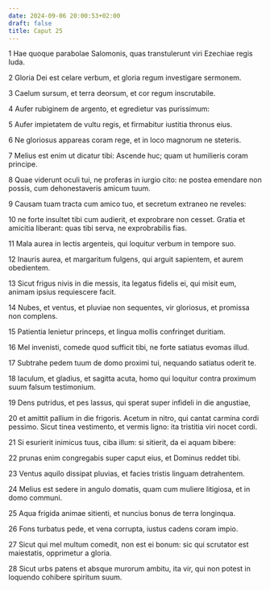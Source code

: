 ```yaml
---
date: 2024-09-06 20:00:53+02:00
draft: false
title: Caput 25
---
```





1 Hae quoque parabolae Salomonis, quas transtulerunt viri Ezechiae regis Iuda.

2 Gloria Dei est celare verbum, et gloria regum investigare sermonem.

3 Caelum sursum, et terra deorsum, et cor regum inscrutabile.

4 Aufer rubiginem de argento, et egredietur vas purissimum:

5 Aufer impietatem de vultu regis, et firmabitur iustitia thronus eius.

6 Ne gloriosus appareas coram rege, et in loco magnorum ne steteris.

7 Melius est enim ut dicatur tibi: Ascende huc; quam ut humilieris coram principe.

8 Quae viderunt oculi tui, ne proferas in iurgio cito: ne postea emendare non possis, cum dehonestaveris amicum tuum.

9 Causam tuam tracta cum amico tuo, et secretum extraneo ne reveles:

10 ne forte insultet tibi cum audierit, et exprobrare non cesset. Gratia et amicitia liberant: quas tibi serva, ne exprobrabilis fias.

11 Mala aurea in lectis argenteis, qui loquitur verbum in tempore suo.

12 Inauris aurea, et margaritum fulgens, qui arguit sapientem, et aurem obedientem.

13 Sicut frigus nivis in die messis, ita legatus fidelis ei, qui misit eum, animam ipsius requiescere facit.

14 Nubes, et ventus, et pluviae non sequentes, vir gloriosus, et promissa non complens.

15 Patientia lenietur princeps, et lingua mollis confringet duritiam.

16 Mel invenisti, comede quod sufficit tibi, ne forte satiatus evomas illud.

17 Subtrahe pedem tuum de domo proximi tui, nequando satiatus oderit te.

18 Iaculum, et gladius, et sagitta acuta, homo qui loquitur contra proximum suum falsum testimonium.

19 Dens putridus, et pes lassus, qui sperat super infideli in die angustiae,

20 et amittit pallium in die frigoris. Acetum in nitro, qui cantat carmina cordi pessimo. Sicut tinea vestimento, et vermis ligno: ita tristitia viri nocet cordi.

21 Si esurierit inimicus tuus, ciba illum: si sitierit, da ei aquam bibere:

22 prunas enim congregabis super caput eius, et Dominus reddet tibi.

23 Ventus aquilo dissipat pluvias, et facies tristis linguam detrahentem.

24 Melius est sedere in angulo domatis, quam cum muliere litigiosa, et in domo communi.

25 Aqua frigida animae sitienti, et nuncius bonus de terra longinqua.

26 Fons turbatus pede, et vena corrupta, iustus cadens coram impio.

27 Sicut qui mel multum comedit, non est ei bonum: sic qui scrutator est maiestatis, opprimetur a gloria.

28 Sicut urbs patens et absque murorum ambitu, ita vir, qui non potest in loquendo cohibere spiritum suum.

